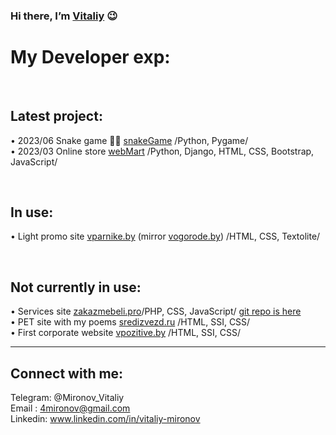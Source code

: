 ### Hi there, I’m [Vitaliy](https://www.linkedin.com/in/vitaliy-mironov/) 😉
# My Developer exp:

<br />

## Latest project:

&#8226; 2023/06 Snake game 🍎🐍 [snakeGame](https://github.com/Vitaliy-Mironov/snake_game) /Python, Pygame/ <br/>
&#8226; 2023/03 Online store [webMart](https://github.com/Vitaliy-Mironov/webMart) /Python, Django, HTML, CSS, Bootstrap, JavaScript/ <br/>

<br />

## In use:

&#8226; Light promo site [vparnike.by](http://vparnike.by/) (mirror [vogorode.by](http://vogorode.by/)) /HTML, CSS, Textolite/ <br/>

<br />

## Not currently in use:

&#8226; Services site [zakazmebeli.pro](https://web.archive.org/web/20201030080902/https://zakazmebeli.pro/)/PHP, CSS, JavaScript/ [git repo is here](https://github.com/Vitaliy-Mironov/zakazmebeli.pro)<br/>
&#8226; PET site with my poems [sredizvezd.ru](https://web.archive.org/web/20170920200100/http://sredizvezd.ru/) /HTML, SSI, CSS/ <br/>
&#8226; First corporate website [vpozitive.by](https://web.archive.org/web/20181024020215/http://vpozitive.by/) /HTML, SSI, CSS/ <br/>

<hr />

## Connect with me:
Telegram: @Mironov_Vitaliy <br/>
Email : 4mironov@gmail.com <br/>
Linkedin: www.linkedin.com/in/vitaliy-mironov <br/>
